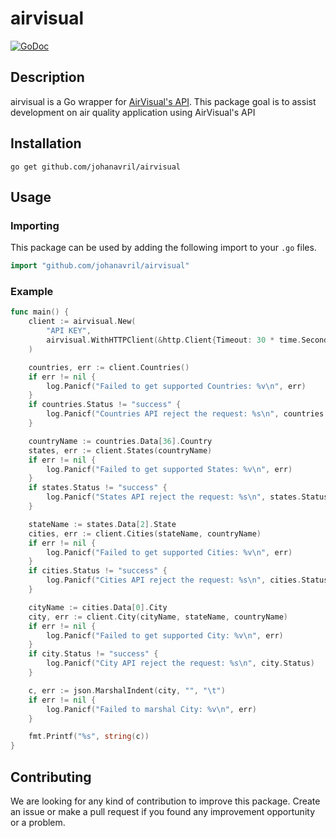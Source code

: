 # airvisual
[![GoDoc](https://godoc.org/github.com/johanavril/airvisual?status.svg)](https://godoc.org/github.com/johanavril/airvisual)

## Description
airvisual is a Go wrapper for [AirVisual's API](https://api-docs.airvisual.com/). This package goal is to assist development on air quality application using AirVisual's API

## Installation
```
go get github.com/johanavril/airvisual
```

## Usage

### Importing
This package can be used by adding the following import to your `.go` files.
```go
import "github.com/johanavril/airvisual"
```

### Example
```go
func main() {
	client := airvisual.New(
		"API KEY",
		airvisual.WithHTTPClient(&http.Client{Timeout: 30 * time.Second}),
	)

	countries, err := client.Countries()
	if err != nil {
		log.Panicf("Failed to get supported Countries: %v\n", err)
	}
	if countries.Status != "success" {
		log.Panicf("Countries API reject the request: %s\n", countries.Status)
	}

	countryName := countries.Data[36].Country
	states, err := client.States(countryName)
	if err != nil {
		log.Panicf("Failed to get supported States: %v\n", err)
	}
	if states.Status != "success" {
		log.Panicf("States API reject the request: %s\n", states.Status)
	}

	stateName := states.Data[2].State
	cities, err := client.Cities(stateName, countryName)
	if err != nil {
		log.Panicf("Failed to get supported Cities: %v\n", err)
	}
	if cities.Status != "success" {
		log.Panicf("Cities API reject the request: %s\n", cities.Status)
	}

	cityName := cities.Data[0].City
	city, err := client.City(cityName, stateName, countryName)
	if err != nil {
		log.Panicf("Failed to get supported City: %v\n", err)
	}
	if city.Status != "success" {
		log.Panicf("City API reject the request: %s\n", city.Status)
	}

	c, err := json.MarshalIndent(city, "", "\t")
	if err != nil {
		log.Panicf("Failed to marshal City: %v\n", err)
	}

	fmt.Printf("%s", string(c))
}
```

## Contributing
We are looking for any kind of contribution to improve this package. Create an issue or make a pull request if you found any improvement opportunity or a problem. 